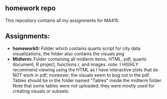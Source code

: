 ## homework repo

This repository contains all my assignments for MA415.

## Assignments:
- **homework0:** Folder which contains quarto script for city data visualizations, the folder also contains the visuals png
- **Midterm:** Folder containing all midterm items, HTML, pdf, quarto document, R project, functions.r, and images. note: I HIGHLY recommend viewing using the HTML as I have interactive plots that do NOT work in pdf, moreover, the visuals seem to bug out in the pdf. Tables should be in the folder named "Tables" inside the midterm folder. Note that some tables were not uploaded, they were mostly used for creating visuals or subsets.
